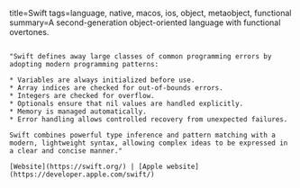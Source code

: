 title=Swift
tags=language, native, macos, ios, object, metaobject, functional
summary=A second-generation object-oriented language with functional overtones.
~~~~~~

"Swift defines away large classes of common programming errors by adopting modern programming patterns:

* Variables are always initialized before use.
* Array indices are checked for out-of-bounds errors.
* Integers are checked for overflow.
* Optionals ensure that nil values are handled explicitly.
* Memory is managed automatically.
* Error handling allows controlled recovery from unexpected failures.

Swift combines powerful type inference and pattern matching with a modern, lightweight syntax, allowing complex ideas to be expressed in a clear and concise manner."

[Website](https://swift.org/) | [Apple website](https://developer.apple.com/swift/)

